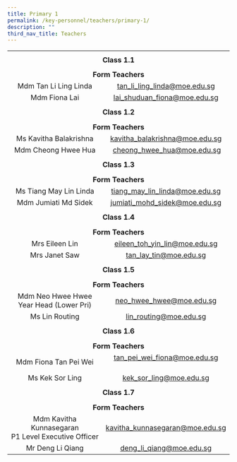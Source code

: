 ```yaml
---
title: Primary 1
permalink: /key-personnel/teachers/primary-1/
description: ""
third_nav_title: Teachers
---
```

<table cellspacing="0" width="100%" border="0" style="margin-left: auto; margin-right: auto;">
<tbody>
<tr>
<td height="41" colspan="2" style="text-align: center;"><strong>Class 1.1</strong></td>
</tr>
<tr style="text-align: center;">
<td height="25" colspan="2"><strong>Form Teachers</strong></td>
</tr>
<tr style="text-align: center;">
<td width="50%">Mdm Tan Li Ling Linda</td>
<td width="50%"><a href="mailto:tan_li_ling_linda@moe.edu.sg">tan_li_ling_linda@moe.edu.sg</a></td>
</tr>
<tr style="text-align: center;">
<td>
<div>Mdm Fiona Lai</div>
</td>
<td><a target="" href="mailto:lai_shuduan_fiona@moe.edu.sg">lai_shuduan_fiona@moe.edu.sg</a></td>
</tr>
<tr style="text-align: center;">
<td height="41" colspan="2"><strong>Class 1.2</strong></td>
</tr>
<tr style="text-align: center;">
<td height="25" colspan="2"><strong>Form Teachers</strong></td>
</tr>
<tr style="text-align: center;">
<td width="50%">Ms Kavitha Balakrishna</td>
<td><a target="" href="mailto:kavitha_balakrishna@moe.edu.sg">kavitha_balakrishna@moe.edu.sg</a></td>
</tr>
<tr style="text-align: center;">
<td>
<div>Mdm Cheong Hwee Hua</div>
</td>
<td>
<div>&nbsp;<a target="" href="mailto:cheong_hwee_hua@moe.edu.sg">cheong_hwee_hua@moe.edu.sg</a></div>
</td>
</tr>
<tr style="text-align: center;">
<td height="41" colspan="2"><strong>Class 1.3</strong></td>
</tr>
<tr style="text-align: center;">
<td height="25" colspan="2"><strong>Form Teachers</strong></td>
</tr>
<tr style="text-align: center;">
<td>Ms Tiang May Lin Linda</td>
<td><a target="" href="mailto:tiang_may_lin_linda@moe.edu.sg">tiang_may_lin_linda@moe.edu.sg</a></td>
</tr>
<tr style="text-align: center;">
<td>
<div>Mdm Jumiati Md Sidek</div>
</td>
<td><a target="" href="mailto:jumiati_mohd_sidek@moe.edu.sg">jumiati_mohd_sidek@moe.edu.sg</a></td>
</tr>
<tr style="text-align: center;">
<td height="41" colspan="2"><strong>Class 1.4</strong></td>
</tr>
<tr style="text-align: center;">
<td height="25" colspan="2"><strong>Form Teachers</strong></td>
</tr>
<tr style="text-align: center;">
<td width="50%">Mrs Eileen Lin</td>
<td width="50%"><a target="" href="mailto: eileen_toh_yin_lin@moe.edu.sg">eileen_toh_yin_lin@moe.edu.sg</a></td>
</tr>
<tr style="text-align: center;">
<td>
<div>Mrs Janet Saw</div>
</td>
<td>
<div><a target="" href="mailto:tan_lay_tin@moe.edu.sg">tan_lay_tin@moe.edu.sg</a></div>
</td>
</tr>
<tr style="text-align: center;">
<td height="41" colspan="2"><strong>Class 1.5</strong></td>
</tr>
<tr style="text-align: center;">
<td height="25" colspan="2"><strong>Form Teachers</strong></td>
</tr>
<tr style="text-align: center;">
<td width="50%">Mdm Neo Hwee Hwee<br>Year Head (Lower Pri)</td>
	
<td><a target="" href="mailto:neo_hwee_hwee@moe.edu.sg">neo_hwee_hwee@moe.edu.sg</a></td>
</tr>
<tr style="text-align: center;">
<td>
<div>Ms Lin Routing</div>
</td>
<td><a target="" href="mailto:lin_routing@moe.edu.sg">lin_routing@moe.edu.sg</a></td>
</tr>
<tr style="text-align: center;">
<td height="41" colspan="2"><strong>Class 1.6</strong></td>
</tr>
<tr style="text-align: center;">
<td height="25" colspan="2"><strong>Form Teachers</strong></td>
</tr>
<tr style="text-align: center;">
<td> Mdm Fiona Tan Pei Wei</td>
<td><a target="" href="mailto:tan_pei_wei_fiona@moe.edu.sg">tan_pei_wei_fiona@moe.edu.sg</a><br><br></td>
</tr>
<tr style="text-align: center;">
<td>
<div>Ms Kek Sor Ling</div>
</td>
<td><a target="" href="mailto:kek_sor_ling@moe.edu.sg">kek_sor_ling@moe.edu.sg</a></td>
</tr>
<tr style="text-align: center;">
<td height="41" colspan="2"><strong>Class 1.7</strong></td>
</tr>
<tr style="text-align: center;">
<td height="25" colspan="2"><strong>Form Teachers</strong></td>
</tr>
<tr style="text-align: center;">
<td width="50%">Mdm Kavitha Kunnasegaran <br>
P1 Level Executive Officer</td>
<td><a target="" href="mailto:kavitha_kunnasegaran@moe.edu.sg">kavitha_kunnasegaran@moe.edu.sg</a></td>
</tr>
<tr style="text-align: center;">
<td>Mr Deng Li Qiang</td>
<td>
<div><a target="" href="mailto:deng_li_qiang@moe.edu.sg">deng_li_qiang@moe.edu.sg</a></div>
</td>
</tr>
</tbody>
</table>